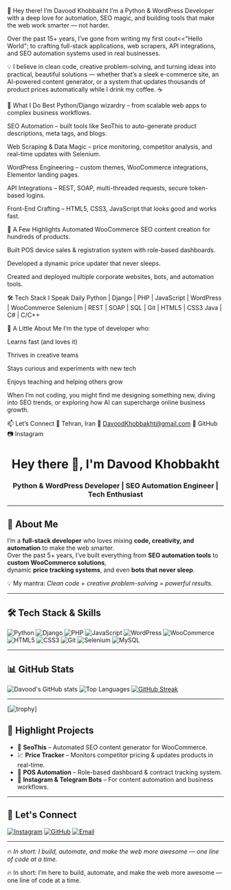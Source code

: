 

👋 Hey there! I’m Davood Khobbakht
I’m a Python & WordPress Developer with a deep love for automation, SEO magic, and building tools that make the web work smarter — not harder.

Over the past 15+ years, I’ve gone from writing my first cout<<"Hello World"; to crafting full-stack applications, web scrapers, API integrations, and SEO automation systems used in real businesses.

💡 I believe in clean code, creative problem-solving, and turning ideas into practical, beautiful solutions — whether that’s a sleek e-commerce site, an AI-powered content generator, or a system that updates thousands of product prices automatically while I drink my coffee. ☕

🚀 What I Do Best
Python/Django wizardry – from scalable web apps to complex business workflows.

SEO Automation – built tools like SeoThis to auto-generate product descriptions, meta tags, and blogs.

Web Scraping & Data Magic – price monitoring, competitor analysis, and real-time updates with Selenium.

WordPress Engineering – custom themes, WooCommerce integrations, Elementor landing pages.

API Integrations – REST, SOAP, multi-threaded requests, secure token-based logins.

Front-End Crafting – HTML5, CSS3, JavaScript that looks good and works fast.

🌟 A Few Highlights
Automated WooCommerce SEO content creation for hundreds of products.

Built POS device sales & registration system with role-based dashboards.

Developed a dynamic price updater that never sleeps.

Created and deployed multiple corporate websites, bots, and automation tools.

🛠 Tech Stack I Speak Daily
Python | Django | PHP | JavaScript | WordPress | WooCommerce
Selenium | REST | SOAP | SQL | Git | HTML5 | CSS3
Java | C# | C/C++

💬 A Little About Me
I’m the type of developer who:

Learns fast (and loves it)

Thrives in creative teams

Stays curious and experiments with new tech

Enjoys teaching and helping others grow

When I’m not coding, you might find me designing something new, diving into SEO trends, or exploring how AI can supercharge online business growth.

📫 Let’s Connect
📍 Tehran, Iran
📧 DavoodKhobbakht@gmail.com
🐙 GitHub
📷 Instagram






<!-- Banner or Intro -->
<h1 align="center">Hey there 👋, I'm Davood Khobbakht</h1>
<h3 align="center">Python & WordPress Developer | SEO Automation Engineer | Tech Enthusiast</h3>

---

## 🚀 About Me  
I’m a **full-stack developer** who loves mixing **code, creativity, and automation** to make the web smarter.  
Over the past 5+ years, I’ve built everything from **SEO automation tools** to **custom WooCommerce solutions**,  
dynamic **price tracking systems**, and even **bots that never sleep**.

💡 My mantra: *Clean code + creative problem-solving = powerful results.*  

---

## 🛠 Tech Stack & Skills  

![Python](https://img.shields.io/badge/Python-3776AB?style=for-the-badge&logo=python&logoColor=white)
![Django](https://img.shields.io/badge/Django-092E20?style=for-the-badge&logo=django&logoColor=white)
![PHP](https://img.shields.io/badge/PHP-777BB4?style=for-the-badge&logo=php&logoColor=white)
![JavaScript](https://img.shields.io/badge/JavaScript-F7DF1E?style=for-the-badge&logo=javascript&logoColor=black)
![WordPress](https://img.shields.io/badge/WordPress-21759B?style=for-the-badge&logo=wordpress&logoColor=white)
![WooCommerce](https://img.shields.io/badge/WooCommerce-96588A?style=for-the-badge&logo=woocommerce&logoColor=white)
![HTML5](https://img.shields.io/badge/HTML5-E34F26?style=for-the-badge&logo=html5&logoColor=white)
![CSS3](https://img.shields.io/badge/CSS3-1572B6?style=for-the-badge&logo=css3&logoColor=white)
![Git](https://img.shields.io/badge/Git-F05032?style=for-the-badge&logo=git&logoColor=white)
![Selenium](https://img.shields.io/badge/Selenium-43B02A?style=for-the-badge&logo=selenium&logoColor=white)
![MySQL](https://img.shields.io/badge/MySQL-4479A1?style=for-the-badge&logo=mysql&logoColor=white)

---

## 📊 GitHub Stats  

![Davood's GitHub stats](https://github-readme-stats.vercel.app/api?username=davoodkhobbakht&show_icons=true&theme=radical)
![Top Languages](https://github-readme-stats.vercel.app/api/top-langs/?username=davoodkhobbakht&layout=compact&theme=radical)
[![GitHub Streak](https://github-readme-streak-stats.herokuapp.com?user=davoodkhobbakht&theme=radical)](https://git.io/streak-stats)

---

[![trophy](https://github-profile-trophy.vercel.app/?username=davoodkhobbakht&theme=onedark)]

## 🌟 Highlight Projects
- 🛒 **SeoThis** – Automated SEO content generator for WooCommerce.  
- 💹 **Price Tracker** – Monitors competitor pricing & updates products in real-time.  
- 🔗 **POS Automation** – Role-based dashboard & contract tracking system.  
- 🤖 **Instagram & Telegram Bots** – For content automation and business workflows.  

---

## 💬 Let's Connect  

[![Instagram](https://img.shields.io/badge/Instagram-E4405F?style=for-the-badge&logo=instagram&logoColor=white)](https://instagram.com/davoodkhobbakht)
[![GitHub](https://img.shields.io/badge/GitHub-100000?style=for-the-badge&logo=github&logoColor=white)](https://github.com/davoodkhobbakht)
[![Email](https://img.shields.io/badge/Email-D14836?style=for-the-badge&logo=gmail&logoColor=white)](mailto:DavoodKhobbakht@gmail.com)

---

🔥 *In short: I build, automate, and make the web more awesome — one line of code at a time.*  


🔥 In short: I’m here to build, automate, and make the web more awesome — one line of code at a time.

